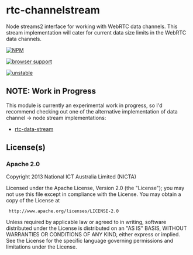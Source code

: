 # rtc-channelstream

Node streams2 interface for working with WebRTC data channels. This stream
implementation will cater for current data size limits in the WebRTC
data channels.


[![NPM](https://nodei.co/npm/rtc-channelstream.png)](https://nodei.co/npm/rtc-channelstream/)


[![browser support](https://ci.testling.com/rtc-io/rtc-channelstream.png)](https://ci.testling.com/rtc-io/rtc-channelstream)

[![unstable](http://hughsk.github.io/stability-badges/dist/unstable.svg)](http://github.com/hughsk/stability-badges)

## NOTE: Work in Progress

This module is currently an experimental work in progress, so I'd recommend
checking out one of the alternative implementation of data channel -> node
stream implementations:

- [rtc-data-stream](https://github.com/kumavis/rtc-data-stream)

## License(s)

### Apache 2.0

Copyright 2013 National ICT Australia Limited (NICTA)

   Licensed under the Apache License, Version 2.0 (the "License");
   you may not use this file except in compliance with the License.
   You may obtain a copy of the License at

     http://www.apache.org/licenses/LICENSE-2.0

   Unless required by applicable law or agreed to in writing, software
   distributed under the License is distributed on an "AS IS" BASIS,
   WITHOUT WARRANTIES OR CONDITIONS OF ANY KIND, either express or implied.
   See the License for the specific language governing permissions and
   limitations under the License.
